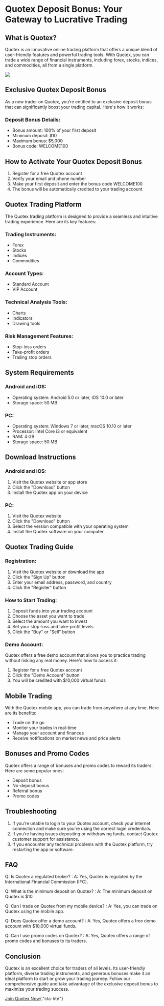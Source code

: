 # Quotex Deposit Bonus: Your Gateway to Lucrative Trading

## What is Quotex?

Quotex is an innovative online trading platform that offers a unique
blend of user-friendly features and powerful trading tools. With Quotex,
you can trade a wide range of financial instruments, including forex,
stocks, indices, and commodities, all from a single platform.

[![](https://static.quotex.io/files/4_en/300_250.jpg)](https://traff.sbs/brokerqxlid)

## Exclusive Quotex Deposit Bonus

As a new trader on Quotex, you\'re entitled to an exclusive deposit
bonus that can significantly boost your trading capital. Here\'s how it
works:

### Deposit Bonus Details:

-   Bonus amount: 100% of your first deposit
-   Minimum deposit: \$10
-   Maximum bonus: \$5,000
-   Bonus code: WELCOME100

## How to Activate Your Quotex Deposit Bonus

1.  Register for a free Quotex account
2.  Verify your email and phone number
3.  Make your first deposit and enter the bonus code WELCOME100
4.  The bonus will be automatically credited to your trading account

## Quotex Trading Platform

The Quotex trading platform is designed to provide a seamless and
intuitive trading experience. Here are its key features:

### Trading Instruments:

-   Forex
-   Stocks
-   Indices
-   Commodities

### Account Types:

-   Standard Account
-   VIP Account

### Technical Analysis Tools:

-   Charts
-   Indicators
-   Drawing tools

### Risk Management Features:

-   Stop-loss orders
-   Take-profit orders
-   Trailing stop orders

## System Requirements

### Android and iOS:

-   Operating system: Android 5.0 or later, iOS 10.0 or later
-   Storage space: 50 MB

### PC:

-   Operating system: Windows 7 or later, macOS 10.10 or later
-   Processor: Intel Core i3 or equivalent
-   RAM: 4 GB
-   Storage space: 50 MB

## Download Instructions

### Android and iOS:

1.  Visit the Quotex website or app store
2.  Click the "Download" button
3.  Install the Quotex app on your device

### PC:

1.  Visit the Quotex website
2.  Click the "Download" button
3.  Select the version compatible with your operating system
4.  Install the Quotex software on your computer

## Quotex Trading Guide

### Registration:

1.  Visit the Quotex website or download the app
2.  Click the "Sign Up" button
3.  Enter your email address, password, and country
4.  Click the "Register" button

### How to Start Trading:

1.  Deposit funds into your trading account
2.  Choose the asset you want to trade
3.  Select the amount you want to invest
4.  Set your stop-loss and take-profit levels
5.  Click the "Buy" or "Sell" button

### Demo Account:

Quotex offers a free demo account that allows you to practice trading
without risking any real money. Here\'s how to access it:

1.  Register for a free Quotex account
2.  Click the "Demo Account" button
3.  You will be credited with \$10,000 virtual funds

## Mobile Trading

With the Quotex mobile app, you can trade from anywhere at any time.
Here are its benefits:

-   Trade on the go
-   Monitor your trades in real-time
-   Manage your account and finances
-   Receive notifications on market news and price alerts

## Bonuses and Promo Codes

Quotex offers a range of bonuses and promo codes to reward its traders.
Here are some popular ones:

-   Deposit bonus
-   No-deposit bonus
-   Referral bonus
-   Promo codes

## Troubleshooting

1.  If you\'re unable to login to your Quotex account, check your
    internet connection and make sure you\'re using the correct login
    credentials.
2.  If you\'re having issues depositing or withdrawing funds, contact
    Quotex customer support for assistance.
3.  If you encounter any technical problems with the Quotex platform,
    try restarting the app or software.

## FAQ

Q: Is Quotex a regulated broker?
:   A: Yes, Quotex is regulated by the International Financial
    Commission (IFC).

Q: What is the minimum deposit on Quotex?
:   A: The minimum deposit on Quotex is \$10.

Q: Can I trade on Quotex from my mobile device?
:   A: Yes, you can trade on Quotex using the mobile app.

Q: Does Quotex offer a demo account?
:   A: Yes, Quotex offers a free demo account with \$10,000 virtual
    funds.

Q: Can I use promo codes on Quotex?
:   A: Yes, Quotex offers a range of promo codes and bonuses to its
    traders.

## Conclusion

Quotex is an excellent choice for traders of all levels. Its
user-friendly platform, diverse trading instruments, and generous
bonuses make it an ideal platform to start or grow your trading journey.
Follow our comprehensive guide and take advantage of the exclusive
deposit bonus to maximize your trading success.

[Join Quotex
Now](\%22https://traff.sbs/brokerqxsignup\%22){."cta-btn"}

